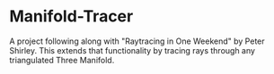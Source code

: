 # Manifold-Tracer
A project following along with "Raytracing in One Weekend" by Peter Shirley. This extends that functionality by tracing rays through any triangulated Three Manifold.
